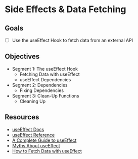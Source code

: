 # Side Effects & Data Fetching

## Goals

- [ ] Use the useEffect Hook to fetch data from an external API

## Objectives

- Segment 1: The useEffect Hook
    - Fetching Data with useEffect
    - useEffect Dependencies
- Segment 2: Dependencies
    - Fixing Dependencies
- Segment 3: Clean-Up Functions
    - Cleaning Up

## Resources

- [useEffect Docs](https://reactjs.org/docs/hooks-effect.html)
- [useEffect Reference](https://reactjs.org/docs/hooks-reference.html#useeffect)
- [A Complete Guide to useEffect](https://overreacted.io/a-complete-guide-to-useeffect/)
- [Myths About useEffect](https://epicreact.dev/myths-about-useeffect/)
- [How to Fetch Data with useEffect](https://www.robinwieruch.de/react-hooks-fetch-data)